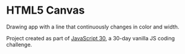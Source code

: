 # HTML5 Canvas

Drawing app with a line that continuously changes in color and width.

Project created as part of [JavaScript 30](https://javascript30.com/), a 30-day vanilla JS coding challenge.
